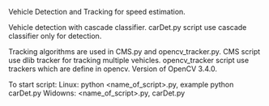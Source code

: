 Vehicle Detection and Tracking for speed estimation.

Vehicle detection with cascade classifier. 
carDet.py script use cascade classifier only for detection.

Tracking algorithms are used in CMS.py and opencv_tracker.py. CMS script use dlib tracker for tracking multiple vehicles. opencv_tracker script use trackers which are define in opencv. Version of OpenCV 3.4.0. 

To start script:
Linux:
python <name_of_script>.py, example python carDet.py
Widowns:
<name_of_script>.py, carDet.py


